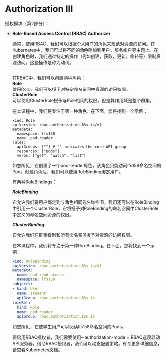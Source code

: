 # Authorization III

授权模块（第2部分）：

* **Role-Based Access Control \(RBAC\) Authorizer**

  通常，使用RBAC，我们可以根据个人用户的角色来规范对资源的访问。在Kubernetes中，我们可以将不同的角色附加到用户，服务帐户等主题上。在创建角色时，我们通过特定的操作（例如创建，获取，更新，修补等）限制资源访问。这些操作是称为动词。  
  ****  
  在RBAC中，我们可以创建两种角色：  
  **Role**  
  使用Role，我们可以授予对特定命名空间中资源的访问权限。  
  **ClusterRole**  
  可以使用ClusterRole授予与Role相同的权限，但是其作用域是整个群集。

  
  在本课程中，我们将专注于第一种角色。在下面，您将找到一个示例：

  ```text
  kind: Role
  apiVersion: rbac.authorization.k8s.io/v1
  metadata:
    namespace: lfs158
    name: pod-reader
  rules:
  - apiGroups: [""] # "" indicates the core API group
    resources: ["pods"]
    verbs: ["get", "watch", "list"]
  ```

  如您所见，它创建了一个pod-reader角色，该角色只能访问lfs158命名空间的Pod。创建角色后，我们可以使用RoleBinding绑定用户。



  有两种RoleBindings：

  _**RoleBinding**_

  它允许我们将用户绑定到与角色相同的名称空间。我们还可以在RoleBinding中引用一个ClusterRole，它将授予对RoleBinding的命名空间中ClusterRole中定义的命名空间资源的权限。

  _**ClusterBinding**_

  它允许我们在群集级别和所有命名空间授予对资源的访问权限。



  在本课程中，我们将专注于第一种RoleBinding。在下面，您将找到一个示例：

  ```yaml
  kind: RoleBinding
  apiVersion: rbac.authorization.k8s.io/v1
  metadata:
    name: pod-read-access
    namespace: lfs158
  subjects:
  - kind: User
    name: student
    apiGroup: rbac.authorization.k8s.io
  roleRef:
    kind: Role
    name: pod-reader
    apiGroup: rbac.authorization.k8s.io
  ```

  如您所见，它使学生用户可以阅读lfs158命名空间的Pods。

  要启用RBAC授权者，我们需要使用--authorization-mode = RBAC选项启动API服务器。借助RBAC授权者，我们可以动态配置策略。有关更多详细信息，请查看Kubernetes文档。



